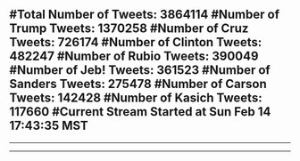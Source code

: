 #Total Number of Tweets: 3864114 
#Number of Trump Tweets: 1370258
#Number of Cruz Tweets: 726174
#Number of Clinton Tweets: 482247
#Number of Rubio Tweets: 390049
#Number of Jeb! Tweets: 361523
#Number of Sanders Tweets: 275478
#Number of Carson Tweets: 142428
#Number of Kasich Tweets: 117660
#Current Stream Started at Sun Feb 14 17:43:35 MST
---
---
---
